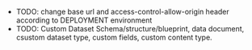 - TODO: change base url and access-control-allow-origin header according to DEPLOYMENT environment
- TODO: Custom Dataset Schema/structure/blueprint, data document, csustom dataset type, custom fields, custom content type.
